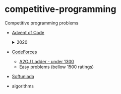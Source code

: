 # competitive-programming

Competitive programming problems

- [Advent of Code](https://adventofcode.com)

    <details>6/25<summary>2020</summary></details>

- [CodeForces](https://codeforces.com)
    - [A2OJ Ladder - under 1300](https://a2oj.com/Ladder11.html)
    - Easy problems (bellow 1500 ratings)

- [Softuniada](https://judge.softuni.org/Contests/#!/List/ByCategory/14/Softuniada)

- algorithms
